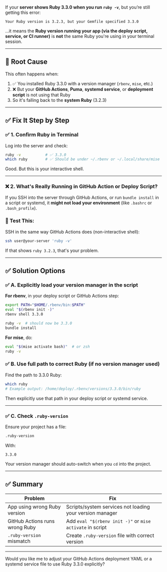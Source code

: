 If your **server shows Ruby 3.3.0 when you run `ruby -v`**, but you’re still getting this error:

```
Your Ruby version is 3.2.3, but your Gemfile specified 3.3.0
```

…it means the **Ruby version running your app (via the deploy script, service, or CI runner)** is **not** the same Ruby you're using in your terminal session.

---

## 🧠 Root Cause

This often happens when:

1. ✅ You installed Ruby 3.3.0 with a version manager (`rbenv`, `mise`, etc.)
2. ❌ But your **GitHub Actions**, **Puma**, **systemd service**, or **deployment script** is not using that Ruby
3. So it's falling back to the **system Ruby** (3.2.3)

---

## ✅ Fix It Step by Step

### ✅ 1. Confirm Ruby in Terminal

Log into the server and check:

```bash
ruby -v           # ✅ 3.3.0
which ruby        # ✅ Should be under ~/.rbenv or ~/.local/share/mise
```

Good. But this is your interactive shell.

---

### ❌ 2. What's Really Running in GitHub Action or Deploy Script?

If you SSH into the server through GitHub Actions, or run `bundle install` in a script or systemd, it **might not load your environment** (like `.bashrc` or `.bash_profile`).

### 🔎 Test This:

SSH in the same way GitHub Actions does (non-interactive shell):

```bash
ssh user@your-server 'ruby -v'
```

If that shows `ruby 3.2.3`, that's your problem.

---

## ✅ Solution Options

### ✅ A. Explicitly load your version manager in the script

**For rbenv**, in your deploy script or GitHub Actions step:

```bash
export PATH="$HOME/.rbenv/bin:$PATH"
eval "$(rbenv init -)"
rbenv shell 3.3.0

ruby -v  # should now be 3.3.0
bundle install
```

**For mise**, do:

```bash
eval "$(mise activate bash)"  # or zsh
ruby -v
```

### ✅ B. Use full path to correct Ruby (if no version manager used)

Find the path to 3.3.0 Ruby:

```bash
which ruby
# Example output: /home/deploy/.rbenv/versions/3.3.0/bin/ruby
```

Then explicitly use that path in your deploy script or systemd service.

---

### ✅ C. Check `.ruby-version`

Ensure your project has a file:

```bash
.ruby-version
```

With:

```
3.3.0
```

Your version manager should auto-switch when you `cd` into the project.

---

## ✅ Summary

| Problem                        | Fix                                                       |
| ------------------------------ | --------------------------------------------------------- |
| App using wrong Ruby version   | Scripts/system services not loading your version manager  |
| GitHub Actions runs wrong Ruby | Add `eval "$(rbenv init -)"` or `mise activate` in script |
| `.ruby-version` mismatch       | Create `.ruby-version` file with correct version          |

---

Would you like me to adjust your GitHub Actions deployment YAML or a systemd service file to use Ruby 3.3.0 explicitly?
